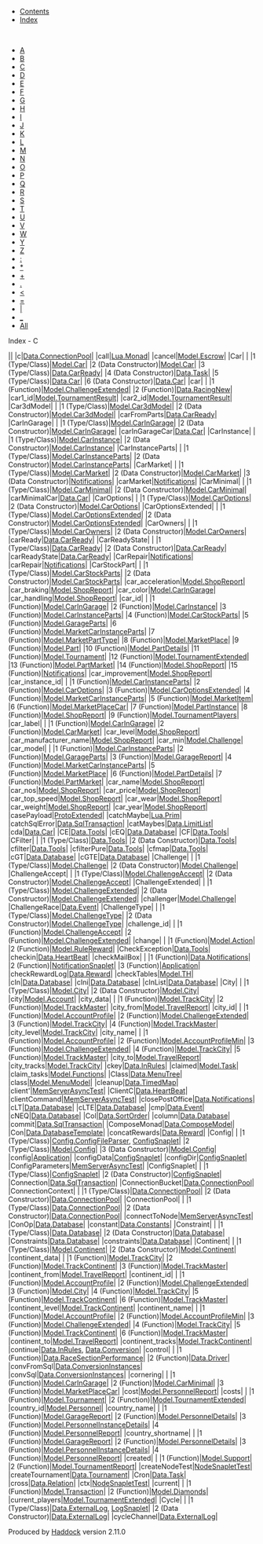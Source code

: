 -   [Contents](index.html)
-   [Index](doc-index.html)

 

-   [A](doc-index-A.html)
-   [B](doc-index-B.html)
-   [C](doc-index-C.html)
-   [D](doc-index-D.html)
-   [E](doc-index-E.html)
-   [F](doc-index-F.html)
-   [G](doc-index-G.html)
-   [H](doc-index-H.html)
-   [I](doc-index-I.html)
-   [J](doc-index-J.html)
-   [K](doc-index-K.html)
-   [L](doc-index-L.html)
-   [M](doc-index-M.html)
-   [N](doc-index-N.html)
-   [O](doc-index-O.html)
-   [P](doc-index-P.html)
-   [Q](doc-index-Q.html)
-   [R](doc-index-R.html)
-   [S](doc-index-S.html)
-   [T](doc-index-T.html)
-   [U](doc-index-U.html)
-   [V](doc-index-V.html)
-   [W](doc-index-W.html)
-   [Y](doc-index-Y.html)
-   [Z](doc-index-Z.html)
-   [:](doc-index-58.html)
-   [\*](doc-index-42.html)
-   [+](doc-index-43.html)
-   [.](doc-index-46.html)
-   [\<](doc-index-60.html)
-   [=](doc-index-61.html)
-   [|](doc-index-124.html)
-   [\_](doc-index-95.html)
-   [All](doc-index-All.html)

Index - C

||
|c|[Data.ConnectionPool](Data-ConnectionPool.html#v:c)|
|call|[Lua.Monad](Lua-Monad.html#v:call)|
|cancel|[Model.Escrow](Model-Escrow.html#v:cancel)|
|Car| |
|1 (Type/Class)|[Model.Car](Model-Car.html#t:Car)|
|2 (Data Constructor)|[Model.Car](Model-Car.html#v:Car)|
|3 (Type/Class)|[Data.CarReady](Data-CarReady.html#t:Car)|
|4 (Data Constructor)|[Data.Task](Data-Task.html#v:Car)|
|5 (Type/Class)|[Data.Car](Data-Car.html#t:Car)|
|6 (Data Constructor)|[Data.Car](Data-Car.html#v:Car)|
|car| |
|1 (Function)|[Model.ChallengeExtended](Model-ChallengeExtended.html#v:car)|
|2 (Function)|[Data.RacingNew](Data-RacingNew.html#v:car)|
|car1\_id|[Model.TournamentResult](Model-TournamentResult.html#v:car1_id)|
|car2\_id|[Model.TournamentResult](Model-TournamentResult.html#v:car2_id)|
|Car3dModel| |
|1 (Type/Class)|[Model.Car3dModel](Model-Car3dModel.html#t:Car3dModel)|
|2 (Data Constructor)|[Model.Car3dModel](Model-Car3dModel.html#v:Car3dModel)|
|carFromParts|[Data.CarReady](Data-CarReady.html#v:carFromParts)|
|CarInGarage| |
|1 (Type/Class)|[Model.CarInGarage](Model-CarInGarage.html#t:CarInGarage)|
|2 (Data Constructor)|[Model.CarInGarage](Model-CarInGarage.html#v:CarInGarage)|
|carInGarageCar|[Data.Car](Data-Car.html#v:carInGarageCar)|
|CarInstance| |
|1 (Type/Class)|[Model.CarInstance](Model-CarInstance.html#t:CarInstance)|
|2 (Data Constructor)|[Model.CarInstance](Model-CarInstance.html#v:CarInstance)|
|CarInstanceParts| |
|1 (Type/Class)|[Model.CarInstanceParts](Model-CarInstanceParts.html#t:CarInstanceParts)|
|2 (Data Constructor)|[Model.CarInstanceParts](Model-CarInstanceParts.html#v:CarInstanceParts)|
|CarMarket| |
|1 (Type/Class)|[Model.CarMarket](Model-CarMarket.html#t:CarMarket)|
|2 (Data Constructor)|[Model.CarMarket](Model-CarMarket.html#v:CarMarket)|
|3 (Data Constructor)|[Notifications](Notifications.html#v:CarMarket)|
|carMarket|[Notifications](Notifications.html#v:carMarket)|
|CarMinimal| |
|1 (Type/Class)|[Model.CarMinimal](Model-CarMinimal.html#t:CarMinimal)|
|2 (Data Constructor)|[Model.CarMinimal](Model-CarMinimal.html#v:CarMinimal)|
|carMinimalCar|[Data.Car](Data-Car.html#v:carMinimalCar)|
|CarOptions| |
|1 (Type/Class)|[Model.CarOptions](Model-CarOptions.html#t:CarOptions)|
|2 (Data Constructor)|[Model.CarOptions](Model-CarOptions.html#v:CarOptions)|
|CarOptionsExtended| |
|1 (Type/Class)|[Model.CarOptionsExtended](Model-CarOptionsExtended.html#t:CarOptionsExtended)|
|2 (Data Constructor)|[Model.CarOptionsExtended](Model-CarOptionsExtended.html#v:CarOptionsExtended)|
|CarOwners| |
|1 (Type/Class)|[Model.CarOwners](Model-CarOwners.html#t:CarOwners)|
|2 (Data Constructor)|[Model.CarOwners](Model-CarOwners.html#v:CarOwners)|
|carReady|[Data.CarReady](Data-CarReady.html#v:carReady)|
|CarReadyState| |
|1 (Type/Class)|[Data.CarReady](Data-CarReady.html#t:CarReadyState)|
|2 (Data Constructor)|[Data.CarReady](Data-CarReady.html#v:CarReadyState)|
|carReadyState|[Data.CarReady](Data-CarReady.html#v:carReadyState)|
|CarRepair|[Notifications](Notifications.html#v:CarRepair)|
|carRepair|[Notifications](Notifications.html#v:carRepair)|
|CarStockPart| |
|1 (Type/Class)|[Model.CarStockParts](Model-CarStockParts.html#t:CarStockPart)|
|2 (Data Constructor)|[Model.CarStockParts](Model-CarStockParts.html#v:CarStockPart)|
|car\_acceleration|[Model.ShopReport](Model-ShopReport.html#v:car_acceleration)|
|car\_braking|[Model.ShopReport](Model-ShopReport.html#v:car_braking)|
|car\_color|[Model.CarInGarage](Model-CarInGarage.html#v:car_color)|
|car\_handling|[Model.ShopReport](Model-ShopReport.html#v:car_handling)|
|car\_id| |
|1 (Function)|[Model.CarInGarage](Model-CarInGarage.html#v:car_id)|
|2 (Function)|[Model.CarInstance](Model-CarInstance.html#v:car_id)|
|3 (Function)|[Model.CarInstanceParts](Model-CarInstanceParts.html#v:car_id)|
|4 (Function)|[Model.CarStockParts](Model-CarStockParts.html#v:car_id)|
|5 (Function)|[Model.GarageParts](Model-GarageParts.html#v:car_id)|
|6 (Function)|[Model.MarketCarInstanceParts](Model-MarketCarInstanceParts.html#v:car_id)|
|7 (Function)|[Model.MarketPartType](Model-MarketPartType.html#v:car_id)|
|8 (Function)|[Model.MarketPlace](Model-MarketPlace.html#v:car_id)|
|9 (Function)|[Model.Part](Model-Part.html#v:car_id)|
|10 (Function)|[Model.PartDetails](Model-PartDetails.html#v:car_id)|
|11 (Function)|[Model.Tournament](Model-Tournament.html#v:car_id)|
|12 (Function)|[Model.TournamentExtended](Model-TournamentExtended.html#v:car_id)|
|13 (Function)|[Model.PartMarket](Model-PartMarket.html#v:car_id)|
|14 (Function)|[Model.ShopReport](Model-ShopReport.html#v:car_id)|
|15 (Function)|[Notifications](Notifications.html#v:car_id)|
|car\_improvement|[Model.ShopReport](Model-ShopReport.html#v:car_improvement)|
|car\_instance\_id| |
|1 (Function)|[Model.CarInstanceParts](Model-CarInstanceParts.html#v:car_instance_id)|
|2 (Function)|[Model.CarOptions](Model-CarOptions.html#v:car_instance_id)|
|3 (Function)|[Model.CarOptionsExtended](Model-CarOptionsExtended.html#v:car_instance_id)|
|4 (Function)|[Model.MarketCarInstanceParts](Model-MarketCarInstanceParts.html#v:car_instance_id)|
|5 (Function)|[Model.MarketItem](Model-MarketItem.html#v:car_instance_id)|
|6 (Function)|[Model.MarketPlaceCar](Model-MarketPlaceCar.html#v:car_instance_id)|
|7 (Function)|[Model.PartInstance](Model-PartInstance.html#v:car_instance_id)|
|8 (Function)|[Model.ShopReport](Model-ShopReport.html#v:car_instance_id)|
|9 (Function)|[Model.TournamentPlayers](Model-TournamentPlayers.html#v:car_instance_id)|
|car\_label| |
|1 (Function)|[Model.CarInGarage](Model-CarInGarage.html#v:car_label)|
|2 (Function)|[Model.CarMarket](Model-CarMarket.html#v:car_label)|
|car\_level|[Model.ShopReport](Model-ShopReport.html#v:car_level)|
|car\_manufacturer\_name|[Model.ShopReport](Model-ShopReport.html#v:car_manufacturer_name)|
|car\_min|[Model.Challenge](Model-Challenge.html#v:car_min)|
|car\_model| |
|1 (Function)|[Model.CarInstanceParts](Model-CarInstanceParts.html#v:car_model)|
|2 (Function)|[Model.GarageParts](Model-GarageParts.html#v:car_model)|
|3 (Function)|[Model.GarageReport](Model-GarageReport.html#v:car_model)|
|4 (Function)|[Model.MarketCarInstanceParts](Model-MarketCarInstanceParts.html#v:car_model)|
|5 (Function)|[Model.MarketPlace](Model-MarketPlace.html#v:car_model)|
|6 (Function)|[Model.PartDetails](Model-PartDetails.html#v:car_model)|
|7 (Function)|[Model.PartMarket](Model-PartMarket.html#v:car_model)|
|car\_name|[Model.ShopReport](Model-ShopReport.html#v:car_name)|
|car\_nos|[Model.ShopReport](Model-ShopReport.html#v:car_nos)|
|car\_price|[Model.ShopReport](Model-ShopReport.html#v:car_price)|
|car\_top\_speed|[Model.ShopReport](Model-ShopReport.html#v:car_top_speed)|
|car\_wear|[Model.ShopReport](Model-ShopReport.html#v:car_wear)|
|car\_weight|[Model.ShopReport](Model-ShopReport.html#v:car_weight)|
|car\_year|[Model.ShopReport](Model-ShopReport.html#v:car_year)|
|casePayload|[ProtoExtended](ProtoExtended.html#v:casePayload)|
|catchMaybe|[Lua.Prim](Lua-Prim.html#v:catchMaybe)|
|catchSqlError|[Data.SqlTransaction](Data-SqlTransaction.html#v:catchSqlError)|
|catMaybes|[Data.LimitList](Data-LimitList.html#v:catMaybes)|
|cda|[Data.Car](Data-Car.html#v:cda)|
|CE|[Data.Tools](Data-Tools.html#v:CE)|
|cEQ|[Data.Database](Data-Database.html#v:cEQ)|
|CF|[Data.Tools](Data-Tools.html#v:CF)|
|CFilter| |
|1 (Type/Class)|[Data.Tools](Data-Tools.html#t:CFilter)|
|2 (Data Constructor)|[Data.Tools](Data-Tools.html#v:CFilter)|
|cfilter|[Data.Tools](Data-Tools.html#v:cfilter)|
|cfilterPure|[Data.Tools](Data-Tools.html#v:cfilterPure)|
|cfmap|[Data.Tools](Data-Tools.html#v:cfmap)|
|cGT|[Data.Database](Data-Database.html#v:cGT)|
|cGTE|[Data.Database](Data-Database.html#v:cGTE)|
|Challenge| |
|1 (Type/Class)|[Model.Challenge](Model-Challenge.html#t:Challenge)|
|2 (Data Constructor)|[Model.Challenge](Model-Challenge.html#v:Challenge)|
|ChallengeAccept| |
|1 (Type/Class)|[Model.ChallengeAccept](Model-ChallengeAccept.html#t:ChallengeAccept)|
|2 (Data Constructor)|[Model.ChallengeAccept](Model-ChallengeAccept.html#v:ChallengeAccept)|
|ChallengeExtended| |
|1 (Type/Class)|[Model.ChallengeExtended](Model-ChallengeExtended.html#t:ChallengeExtended)|
|2 (Data Constructor)|[Model.ChallengeExtended](Model-ChallengeExtended.html#v:ChallengeExtended)|
|challenger|[Model.Challenge](Model-Challenge.html#v:challenger)|
|ChallengeRace|[Data.Event](Data-Event.html#v:ChallengeRace)|
|ChallengeType| |
|1 (Type/Class)|[Model.ChallengeType](Model-ChallengeType.html#t:ChallengeType)|
|2 (Data Constructor)|[Model.ChallengeType](Model-ChallengeType.html#v:ChallengeType)|
|challenge\_id| |
|1 (Function)|[Model.ChallengeAccept](Model-ChallengeAccept.html#v:challenge_id)|
|2 (Function)|[Model.ChallengeExtended](Model-ChallengeExtended.html#v:challenge_id)|
|change| |
|1 (Function)|[Model.Action](Model-Action.html#v:change)|
|2 (Function)|[Model.RuleReward](Model-RuleReward.html#v:change)|
|CheckException|[Data.Tools](Data-Tools.html#t:CheckException)|
|checkin|[Data.HeartBeat](Data-HeartBeat.html#v:checkin)|
|checkMailBox| |
|1 (Function)|[Data.Notifications](Data-Notifications.html#v:checkMailBox)|
|2 (Function)|[NotificationSnaplet](NotificationSnaplet.html#v:checkMailBox)|
|3 (Function)|[Application](Application.html#v:checkMailBox)|
|checkRewardLog|[Data.Reward](Data-Reward.html#v:checkRewardLog)|
|checkTables|[Model.TH](Model-TH.html#v:checkTables)|
|cIn|[Data.Database](Data-Database.html#v:cIn)|
|cIni|[Data.Database](Data-Database.html#v:cIni)|
|cInList|[Data.Database](Data-Database.html#v:cInList)|
|City| |
|1 (Type/Class)|[Model.City](Model-City.html#t:City)|
|2 (Data Constructor)|[Model.City](Model-City.html#v:City)|
|city|[Model.Account](Model-Account.html#v:city)|
|city\_data| |
|1 (Function)|[Model.TrackCity](Model-TrackCity.html#v:city_data)|
|2 (Function)|[Model.TrackMaster](Model-TrackMaster.html#v:city_data)|
|city\_from|[Model.TravelReport](Model-TravelReport.html#v:city_from)|
|city\_id| |
|1 (Function)|[Model.AccountProfile](Model-AccountProfile.html#v:city_id)|
|2 (Function)|[Model.ChallengeExtended](Model-ChallengeExtended.html#v:city_id)|
|3 (Function)|[Model.TrackCity](Model-TrackCity.html#v:city_id)|
|4 (Function)|[Model.TrackMaster](Model-TrackMaster.html#v:city_id)|
|city\_level|[Model.TrackCity](Model-TrackCity.html#v:city_level)|
|city\_name| |
|1 (Function)|[Model.AccountProfile](Model-AccountProfile.html#v:city_name)|
|2 (Function)|[Model.AccountProfileMin](Model-AccountProfileMin.html#v:city_name)|
|3 (Function)|[Model.ChallengeExtended](Model-ChallengeExtended.html#v:city_name)|
|4 (Function)|[Model.TrackCity](Model-TrackCity.html#v:city_name)|
|5 (Function)|[Model.TrackMaster](Model-TrackMaster.html#v:city_name)|
|city\_to|[Model.TravelReport](Model-TravelReport.html#v:city_to)|
|city\_tracks|[Model.TrackCity](Model-TrackCity.html#v:city_tracks)|
|ckey|[Data.InRules](Data-InRules.html#v:ckey)|
|claimed|[Model.Task](Model-Task.html#v:claimed)|
|claim\_tasks|[Model.Functions](Model-Functions.html#v:claim_tasks)|
|Class|[Data.MenuTree](Data-MenuTree.html#t:Class)|
|class|[Model.MenuModel](Model-MenuModel.html#v:class)|
|cleanup|[Data.TimedMap](Data-TimedMap.html#v:cleanup)|
|client'|[MemServerAsyncTest](MemServerAsyncTest.html#v:client-39-)|
|ClientC|[Data.HeartBeat](Data-HeartBeat.html#t:ClientC)|
|clientCommand|[MemServerAsyncTest](MemServerAsyncTest.html#v:clientCommand)|
|closePostOffice|[Data.Notifications](Data-Notifications.html#v:closePostOffice)|
|cLT|[Data.Database](Data-Database.html#v:cLT)|
|cLTE|[Data.Database](Data-Database.html#v:cLTE)|
|cmp|[Data.Event](Data-Event.html#v:cmp)|
|cNEQ|[Data.Database](Data-Database.html#v:cNEQ)|
|Col|[Data.SortOrder](Data-SortOrder.html#v:Col)|
|column|[Data.Database](Data-Database.html#v:column)|
|commit|[Data.SqlTransaction](Data-SqlTransaction.html#v:commit)|
|ComposeMonad|[Data.ComposeModel](Data-ComposeModel.html#t:ComposeMonad)|
|Con|[Data.DatabaseTemplate](Data-DatabaseTemplate.html#v:Con)|
|concatRewards|[Data.Reward](Data-Reward.html#v:concatRewards)|
|Config| |
|1 (Type/Class)|[Config.ConfigFileParser](Config-ConfigFileParser.html#t:Config), [ConfigSnaplet](ConfigSnaplet.html#t:Config)|
|2 (Type/Class)|[Model.Config](Model-Config.html#t:Config)|
|3 (Data Constructor)|[Model.Config](Model-Config.html#v:Config)|
|config|[Application](Application.html#v:config)|
|configData|[ConfigSnaplet](ConfigSnaplet.html#v:configData)|
|configDir|[ConfigSnaplet](ConfigSnaplet.html#v:configDir)|
|ConfigParameters|[MemServerAsyncTest](MemServerAsyncTest.html#t:ConfigParameters)|
|ConfigSnaplet| |
|1 (Type/Class)|[ConfigSnaplet](ConfigSnaplet.html#t:ConfigSnaplet)|
|2 (Data Constructor)|[ConfigSnaplet](ConfigSnaplet.html#v:ConfigSnaplet)|
|Connection|[Data.SqlTransaction](Data-SqlTransaction.html#t:Connection)|
|ConnectionBucket|[Data.ConnectionPool](Data-ConnectionPool.html#t:ConnectionBucket)|
|ConnectionContext| |
|1 (Type/Class)|[Data.ConnectionPool](Data-ConnectionPool.html#t:ConnectionContext)|
|2 (Data Constructor)|[Data.ConnectionPool](Data-ConnectionPool.html#v:ConnectionContext)|
|ConnectionPool| |
|1 (Type/Class)|[Data.ConnectionPool](Data-ConnectionPool.html#t:ConnectionPool)|
|2 (Data Constructor)|[Data.ConnectionPool](Data-ConnectionPool.html#v:ConnectionPool)|
|connectToNode|[MemServerAsyncTest](MemServerAsyncTest.html#v:connectToNode)|
|ConOp|[Data.Database](Data-Database.html#t:ConOp)|
|constant|[Data.Constants](Data-Constants.html#v:constant)|
|Constraint| |
|1 (Type/Class)|[Data.Database](Data-Database.html#t:Constraint)|
|2 (Data Constructor)|[Data.Database](Data-Database.html#v:Constraint)|
|Constraints|[Data.Database](Data-Database.html#t:Constraints)|
|constraints|[Data.Database](Data-Database.html#v:constraints)|
|Continent| |
|1 (Type/Class)|[Model.Continent](Model-Continent.html#t:Continent)|
|2 (Data Constructor)|[Model.Continent](Model-Continent.html#v:Continent)|
|continent\_data| |
|1 (Function)|[Model.TrackCity](Model-TrackCity.html#v:continent_data)|
|2 (Function)|[Model.TrackContinent](Model-TrackContinent.html#v:continent_data)|
|3 (Function)|[Model.TrackMaster](Model-TrackMaster.html#v:continent_data)|
|continent\_from|[Model.TravelReport](Model-TravelReport.html#v:continent_from)|
|continent\_id| |
|1 (Function)|[Model.AccountProfile](Model-AccountProfile.html#v:continent_id)|
|2 (Function)|[Model.ChallengeExtended](Model-ChallengeExtended.html#v:continent_id)|
|3 (Function)|[Model.City](Model-City.html#v:continent_id)|
|4 (Function)|[Model.TrackCity](Model-TrackCity.html#v:continent_id)|
|5 (Function)|[Model.TrackContinent](Model-TrackContinent.html#v:continent_id)|
|6 (Function)|[Model.TrackMaster](Model-TrackMaster.html#v:continent_id)|
|continent\_level|[Model.TrackContinent](Model-TrackContinent.html#v:continent_level)|
|continent\_name| |
|1 (Function)|[Model.AccountProfile](Model-AccountProfile.html#v:continent_name)|
|2 (Function)|[Model.AccountProfileMin](Model-AccountProfileMin.html#v:continent_name)|
|3 (Function)|[Model.ChallengeExtended](Model-ChallengeExtended.html#v:continent_name)|
|4 (Function)|[Model.TrackCity](Model-TrackCity.html#v:continent_name)|
|5 (Function)|[Model.TrackContinent](Model-TrackContinent.html#v:continent_name)|
|6 (Function)|[Model.TrackMaster](Model-TrackMaster.html#v:continent_name)|
|continent\_to|[Model.TravelReport](Model-TravelReport.html#v:continent_to)|
|continent\_tracks|[Model.TrackContinent](Model-TrackContinent.html#v:continent_tracks)|
|continue|[Data.InRules](Data-InRules.html#v:continue), [Data.Conversion](Data-Conversion.html#v:continue)|
|control| |
|1 (Function)|[Data.RaceSectionPerformance](Data-RaceSectionPerformance.html#v:control)|
|2 (Function)|[Data.Driver](Data-Driver.html#v:control)|
|convFromSql|[Data.ConversionInstances](Data-ConversionInstances.html#v:convFromSql)|
|convSql|[Data.ConversionInstances](Data-ConversionInstances.html#v:convSql)|
|cornering| |
|1 (Function)|[Model.CarInGarage](Model-CarInGarage.html#v:cornering)|
|2 (Function)|[Model.CarMinimal](Model-CarMinimal.html#v:cornering)|
|3 (Function)|[Model.MarketPlaceCar](Model-MarketPlaceCar.html#v:cornering)|
|cost|[Model.PersonnelReport](Model-PersonnelReport.html#v:cost)|
|costs| |
|1 (Function)|[Model.Tournament](Model-Tournament.html#v:costs)|
|2 (Function)|[Model.TournamentExtended](Model-TournamentExtended.html#v:costs)|
|country\_id|[Model.Personnel](Model-Personnel.html#v:country_id)|
|country\_name| |
|1 (Function)|[Model.GarageReport](Model-GarageReport.html#v:country_name)|
|2 (Function)|[Model.PersonnelDetails](Model-PersonnelDetails.html#v:country_name)|
|3 (Function)|[Model.PersonnelInstanceDetails](Model-PersonnelInstanceDetails.html#v:country_name)|
|4 (Function)|[Model.PersonnelReport](Model-PersonnelReport.html#v:country_name)|
|country\_shortname| |
|1 (Function)|[Model.GarageReport](Model-GarageReport.html#v:country_shortname)|
|2 (Function)|[Model.PersonnelDetails](Model-PersonnelDetails.html#v:country_shortname)|
|3 (Function)|[Model.PersonnelInstanceDetails](Model-PersonnelInstanceDetails.html#v:country_shortname)|
|4 (Function)|[Model.PersonnelReport](Model-PersonnelReport.html#v:country_shortname)|
|created| |
|1 (Function)|[Model.Support](Model-Support.html#v:created)|
|2 (Function)|[Model.TournamentReport](Model-TournamentReport.html#v:created)|
|createNodeTest|[NodeSnapletTest](NodeSnapletTest.html#v:createNodeTest)|
|createTournament|[Data.Tournament](Data-Tournament.html#v:createTournament)|
|Cron|[Data.Task](Data-Task.html#v:Cron)|
|cross|[Data.Relation](Data-Relation.html#v:cross)|
|ctx|[NodeSnapletTest](NodeSnapletTest.html#v:ctx)|
|current| |
|1 (Function)|[Model.Transaction](Model-Transaction.html#v:current)|
|2 (Function)|[Model.Diamonds](Model-Diamonds.html#v:current)|
|current\_players|[Model.TournamentExtended](Model-TournamentExtended.html#v:current_players)|
|Cycle| |
|1 (Type/Class)|[Data.ExternalLog](Data-ExternalLog.html#t:Cycle), [LogSnaplet](LogSnaplet.html#t:Cycle)|
|2 (Data Constructor)|[Data.ExternalLog](Data-ExternalLog.html#v:Cycle)|
|cycleChannel|[Data.ExternalLog](Data-ExternalLog.html#v:cycleChannel)|

Produced by [Haddock](http://www.haskell.org/haddock/) version 2.11.0
